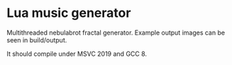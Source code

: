 # Lua music generator

Multithreaded nebulabrot fractal generator. Example output images can be seen in build/output.

It should compile under MSVC 2019 and GCC 8.
